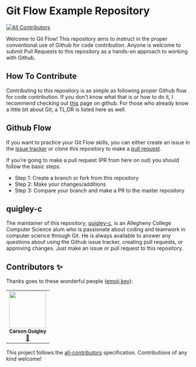 # Git Flow Example Repository
<!-- ALL-CONTRIBUTORS-BADGE:START - Do not remove or modify this section -->
[![All Contributors](https://img.shields.io/badge/all_contributors-1-orange.svg?style=flat-square)](#contributors-)
<!-- ALL-CONTRIBUTORS-BADGE:END -->

Welcome to Git Flow! This repository aims to instruct in the proper conventional
use of Github for code contribution. Anyone is welcome to submit Pull Requests
to this repository as a hands-on approach to working with Github.

## How To Contribute

Contributing to this repository is as simple as following proper Github flow for
code contribution. If you don't know what that is or how to do it, I recommend
checking out [this](https://guides.github.com/introduction/flow/) page on github.
For those who already know a little bit about Git, a TL;DR is listed here as well.

## Github Flow

If you want to practice your Git Flow skills, you can either create an issue
in the [issue tracker](https://github.com/quigley-c/git-flow-example/issues)
or clone this repository to make a [pull request](
https://github.com/quigley-c/git-flow-example-pulls).

If you're going to make a pull request (PR from here on out) you should follow
the basic steps.

- Step 1: Create a branch or fork from this repository
- Step 2: Make your changes/additions
- Step 3: Compare your branch and make a PR to the master repository

## quigley-c

The maintainer of this repository, [quigley-c](https://github.com:quigley-c), is
an Allegheny College Computer Science alum who is passionate about coding and
teamwork in computer science through Git. He is always available to answer any
questions about using the Github issue tracker, creating pull requests, or
approving changes. Just make an issue or pull request to this repository.

## Contributors ✨

Thanks goes to these wonderful people ([emoji key](https://allcontributors.org/docs/en/emoji-key)):

<!-- ALL-CONTRIBUTORS-LIST:START - Do not remove or modify this section -->
<!-- prettier-ignore-start -->
<!-- markdownlint-disable -->
<table>
  <tr>
    <td align="center"><a href="http://quigleyc.com"><img src="https://avatars1.githubusercontent.com/u/35495466?v=4" width="100px;" alt=""/><br /><sub><b>Carson Quigley</b></sub></a><br /><a href="https://github.com/quigley-c/git-flow-example/commits?author=quigley-c" title="Documentation">📖</a></td>
  </tr>
</table>

<!-- markdownlint-enable -->
<!-- prettier-ignore-end -->
<!-- ALL-CONTRIBUTORS-LIST:END -->

This project follows the [all-contributors](https://github.com/all-contributors/all-contributors) specification. Contributions of any kind welcome!